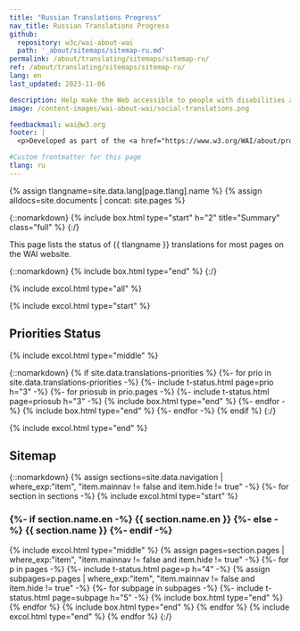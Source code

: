 ```yaml
---
title: "Russian Translations Progress"
nav_title: Russian Translations Progress
github:
  repository: w3c/wai-about-wai
  path: '_about/sitemaps/sitemap-ru.md'
permalink: /about/translating/sitemaps/sitemap-ru/
ref: /about/translating/sitemaps/sitemap-ru/
lang: en
last_updated: 2023-11-06

description: Help make the Web accessible to people with disabilities around the world. We appreciate your contributions to translating W3C WAI accessibility resources.
image: /content-images/wai-about-wai/social-translations.png

feedbackmail: wai@w3.org
footer: |
  <p>Developed as part of the <a href="https://www.w3.org/WAI/about/projects/wai-coop/">WAI-CooP project</a>, co-funded by the European Commission.</p>

#Custom frontmatter for this page
tlang: ru
---
```

{% assign tlangname=site.data.lang[page.tlang].name %}
{% assign alldocs=site.documents | concat: site.pages %}

{::nomarkdown}
{% include box.html type="start" h="2" title="Summary" class="full" %}
{:/}

This page lists the status of {{ tlangname }} translations for most pages on the WAI website.

{::nomarkdown}
{% include box.html type="end" %}
{:/}

{% include excol.html type="all" %}

{% include excol.html type="start" %}

## Priorities Status

{% include excol.html type="middle" %}

{::nomarkdown}
{% if site.data.translations-priorities %}
  {%- for prio in site.data.translations-priorities -%}
    {%- include t-status.html page=prio h="3" -%}
      {%- for priosub in prio.pages -%}
        {%- include t-status.html page=priosub h="3" -%}
        {% include box.html type="end" %}
      {%- endfor -%}
    {% include box.html type="end" %}
  {%- endfor -%}
{% endif %}
{:/}

{% include excol.html type="end" %}

## Sitemap

{::nomarkdown}
{% assign sections=site.data.navigation | where_exp:"item", "item.mainnav != false and item.hide != true" -%}
{%- for section in sections -%}
  {% include excol.html type="start" %}
  <h3>
  {%- if section.name.en -%}
    {{ section.name.en }}
  {%- else -%}
    {{ section.name }}
  {%- endif -%}
  </h3>
  {% include excol.html type="middle" %}
  {% assign pages=section.pages | where_exp:"item", "item.mainnav != false and item.hide != true" -%}
  {%- for p in pages -%}
    {%- include t-status.html page=p h="4" -%}
    {% assign subpages=p.pages | where_exp:"item", "item.mainnav != false and item.hide != true" -%}
    {%- for subpage in subpages -%}
      {%- include t-status.html page=subpage h="5" -%}
    {% include box.html type="end" %}
    {% endfor %}
    {% include box.html type="end" %}
  {% endfor %}
{% include excol.html type="end" %}
{% endfor %}
{:/}
